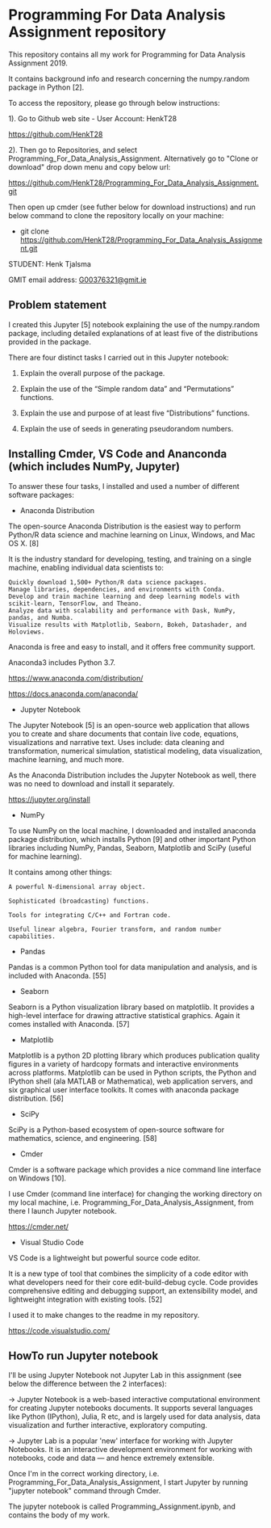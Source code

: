 # Programming For Data Analysis Assignment repository

This repository contains all my work for Programming for Data Analysis Assignment 2019.

It contains background info and research concerning the numpy.random package in Python [2].

To access the repository, please go through below instructions:

1). Go to Github web site - User Account: HenkT28

<https://github.com/HenkT28>

2). Then go to Repositories, and select Programming_For_Data_Analysis_Assignment. Alternatively go to "Clone or download" drop down menu and copy below url:

<https://github.com/HenkT28/Programming_For_Data_Analysis_Assignment.git>

Then open up cmder (see futher below for download instructions) and run below command to clone the repository locally on your machine:

* git clone <https://github.com/HenkT28/Programming_For_Data_Analysis_Assignment.git>

STUDENT: Henk Tjalsma

GMIT email address: G00376321@gmit.ie

## Problem statement

I created this Jupyter [5] notebook explaining the use of the numpy.random package, including detailed explanations of at least five of the distributions provided in the package.

There are four distinct tasks I carried out in this Jupyter notebook:

1. Explain the overall purpose of the package.

2. Explain the use of the “Simple random data” and “Permutations” functions.

3. Explain the use and purpose of at least five “Distributions” functions.

4. Explain the use of seeds in generating pseudorandom numbers.

## Installing Cmder, VS Code and Ananconda (which includes NumPy, Jupyter)

To answer these four tasks, I installed and used a number of different software packages:

* Anaconda Distribution

The open-source Anaconda Distribution is the easiest way to perform Python/R data science and machine learning on Linux, Windows, and Mac OS X. [8]

It is the industry standard for developing, testing, and training on a single machine, enabling individual data scientists to:

    Quickly download 1,500+ Python/R data science packages.
    Manage libraries, dependencies, and environments with Conda.
    Develop and train machine learning and deep learning models with scikit-learn, TensorFlow, and Theano.
    Analyze data with scalability and performance with Dask, NumPy, pandas, and Numba.
    Visualize results with Matplotlib, Seaborn, Bokeh, Datashader, and Holoviews.

Anaconda is free and easy to install, and it offers free community support.

Anaconda3 includes Python 3.7.

<https://www.anaconda.com/distribution/>

<https://docs.anaconda.com/anaconda/>

* Jupyter Notebook

The Jupyter Notebook [5] is an open-source web application that allows you to create and share documents that contain live code, equations, visualizations and narrative text. Uses include: data cleaning and transformation, numerical simulation, statistical modeling, data visualization, machine learning, and much more.

As the Anaconda Distribution includes the Jupyter Notebook as well, there was no need to download and install it separately.

<https://jupyter.org/install>

* NumPy

To use NumPy on the local machine, I downloaded and installed anaconda package distribution, which installs Python [9] and other important Python libraries including NumPy, Pandas, Seaborn, Matplotlib and SciPy (useful for machine learning).

It contains among other things:

    A powerful N-dimensional array object.

    Sophisticated (broadcasting) functions.

    Tools for integrating C/C++ and Fortran code.

    Useful linear algebra, Fourier transform, and random number capabilities.

* Pandas

Pandas is a common Python tool for data manipulation and analysis, and is included with Anaconda. [55]

* Seaborn

Seaborn is a Python visualization library based on matplotlib. It provides a high-level interface for drawing attractive statistical graphics. Again it comes installed with Anaconda. [57]

* Matplotlib

Matplotlib is a python 2D plotting library which produces publication quality figures in a variety of hardcopy formats and interactive environments across platforms. Matplotlib can be used in Python scripts, the Python and IPython shell (ala MATLAB or Mathematica), web application servers, and six graphical user interface toolkits. It comes with anaconda package distribution. [56]

* SciPy

SciPy is a Python-based ecosystem of open-source software for mathematics, science, and engineering. [58]

* Cmder

Cmder is a software package which provides a nice command line interface on Windows [10].

I use Cmder (command line interface) for changing the working directory on my local machine, i.e. Programming_For_Data_Analysis_Assignment, from there I launch Jupyter notebook.

<https://cmder.net/>

* Visual Studio Code

VS Code is a lightweight but powerful source code editor.

It is a new type of tool that combines the simplicity of a code editor with what developers need for their core edit-build-debug cycle. Code provides comprehensive editing and debugging support, an extensibility model, and lightweight integration with existing tools. [52]

I used it to make changes to the readme in my repository.

<https://code.visualstudio.com/>

## HowTo run Jupyter notebook

I'll be using Jupyter Notebook not Jupyter Lab in this assignment (see below the difference between the 2 interfaces):

-> Jupyter Notebook is a web-based interactive computational environment for creating Jupyter notebooks documents. It supports several languages like Python (IPython), Julia, R etc, and is largely used for data analysis, data visualization and further interactive, exploratory computing.

-> Jupyter Lab is a popular 'new' interface for working with Jupyter Notebooks. It is an interactive development environment for working with notebooks, code and data — and hence extremely extensible.

Once I'm in the correct working directory, i.e. Programming_For_Data_Analysis_Assignment, I start Jupyter by running "jupyter notebook" command through Cmder.

The jupyter notebook is called Programming_Assignment.ipynb, and contains the body of my work.
